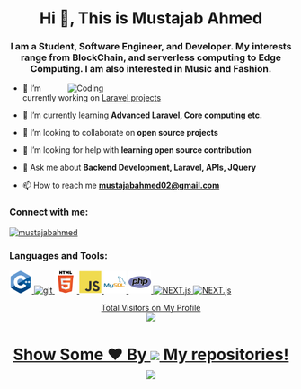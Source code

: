 <h1 align="center">Hi 👋, This is Mustajab Ahmed</h1>
<h3 align="center">I am a Student, Software Engineer, and Developer. My interests range from BlockChain, and serverless computing to Edge Computing. I am also interested in Music and Fashion.</h3>
<img align="right" alt="Coding" width="400" src="https://cdn.dribbble.com/users/1162077/screenshots/3848914/programmer.gif">

- 🔭 I’m currently working on [Laravel projects](https://MustajabAhmed.github.io/)

- 🌱 I’m currently learning **Advanced Laravel, Core computing etc.**

- 👯 I’m looking to collaborate on **open source projects**

- 🤝 I’m looking for help with **learning open source contribution**

<!-- - 💬 Ask me about **Backend, Laravel, APIs, JavaScript, Typescript, NEXT.js** -->

- 💬 Ask me about **Backend Development, Laravel, APIs, JQuery**

- 📫 How to reach me **mustajabahmed02@gmail.com**

<h3 align="left">Connect with me:</h3>
<p align="left">
<a href="https://linkedin.com/in/mustajab-ahmed-53a090229" target="blank"><img align="center" src="https://raw.githubusercontent.com/rahuldkjain/github-profile-readme-generator/master/src/images/icons/Social/linked-in-alt.svg" alt="mustajabahmed" height="30" width="40" /></a>
</p>

<h3 align="left">Languages and Tools:</h3>
<p align="left"> <a href="https://www.w3schools.com/cpp/" target="_blank" rel="noreferrer"> <img src="https://raw.githubusercontent.com/devicons/devicon/master/icons/cplusplus/cplusplus-original.svg" alt="cplusplus" width="40" height="40"/> </a> <a href="https://git-scm.com/" target="_blank" rel="noreferrer"> <img src="https://www.vectorlogo.zone/logos/git-scm/git-scm-icon.svg" alt="git" width="40" height="40"/> </a> <a href="https://www.w3.org/html/" target="_blank" rel="noreferrer"> <img src="https://raw.githubusercontent.com/devicons/devicon/master/icons/html5/html5-original-wordmark.svg" alt="html5" width="40" height="40"/> </a> <a href="https://developer.mozilla.org/en-US/docs/Web/JavaScript" target="_blank" rel="noreferrer"> <img src="https://raw.githubusercontent.com/devicons/devicon/master/icons/javascript/javascript-original.svg" alt="javascript" width="40" height="40"/> </a> <a href="https://www.mysql.com/" target="_blank" rel="noreferrer"> <img src="https://raw.githubusercontent.com/devicons/devicon/master/icons/mysql/mysql-original-wordmark.svg" alt="mysql" width="40" height="40"/> </a> <a href="https://www.php.net" target="_blank" rel="noreferrer"> <img src="https://raw.githubusercontent.com/devicons/devicon/master/icons/php/php-original.svg" alt="php" width="40" height="40"/> </a> <a href="https://nextjs.org/" target="_blank" rel="noreferrer"> 
<!--       <img src="https://github.com/MustajabAhmed/Laravel-API-Authentication-Using-LARAVEL-SANCTUM/blob/master/public/nextjs-icon-svgrepo-com%20(2).svg" alt="NEXT.js" width="40" height="40"/> <a href="https://www.postman.com/" target="_blank" rel="noreferrer">  -->
      <img src="https://www.svgrepo.com/show/354202/postman-icon.svg" alt="NEXT.js" width="40" height="40"/> <a href="https://www.typescriptlang.org/" target="_blank" rel="noreferrer">
<!--       <img src="https://www.svgrepo.com/show/439022/typescript.svg" alt="NEXT.js" width="40" height="40"/> <a href="https://www.java.com/" target="_blank" rel="noreferrer">  -->
      <img src="https://www.svgrepo.com/show/303654/java-logo.svg" alt="NEXT.js" width="40" height="40"/> 
      </p>

<!-- <p align="center"><img align="center" src="https://github-readme-stats.vercel.app/api/top-langs?username=MustajabAhmed&show_icons=true&locale=en&layout=compact" alt="mustajabahmed" />&nbsp;<img align="center" src="https://github-readme-stats.vercel.app/api?username=MustajabAhmed&show_icons=true&locale=en" alt="mustajabahmed" /></p>

<p align="center"><img src="https://github-readme-streak-stats.herokuapp.com/?user=MustajabAhmed&" alt="mustajabahmed" /></p> -->

      
      
<p align="center"> 
  Total Visitors on My Profile<br>
  <img src="https://profile-counter.glitch.me/MustajabAhmed/count.svg" />
</p>


 ### <h1><p align ="center"> Show Some ❤️ By  <img src="https://media.giphy.com/media/ObNTw8Uzwy6KQ/giphy.gif" height="25px"> My repositories!<img src="https://user-images.githubusercontent.com/76244600/130682427-5b987fe2-9a2e-4e08-9e59-b951a8e58a84.gif" height="25px"></p> </h1>

<!---
MustajabAhmed/MustajabAhmed is a ✨ special ✨ repository because its `README.md` (this file) appears on your GitHub profile.
You can click the Preview link to take a look at your changes.
--->
